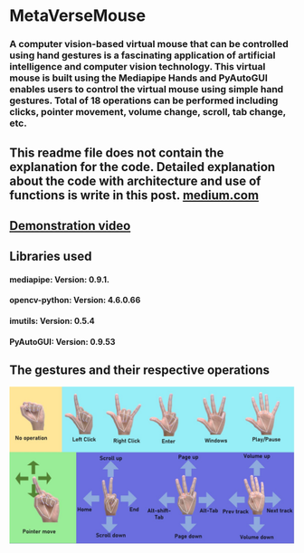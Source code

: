 # MetaVerseMouse
### A computer vision-based virtual mouse that can be controlled using hand gestures is a fascinating application of artificial intelligence and computer vision technology. This virtual mouse is built using the Mediapipe Hands and PyAutoGUI enables users to control the virtual mouse using simple hand gestures. Total of 18 operations can be performed including clicks, pointer movement, volume change, scroll, tab change, etc.
## This readme file does not contain the explanation for the code. Detailed explanation about the code with architecture and use of functions is write in this post. [medium.com](https://medium.com/@AnilpreetSingh/real-time-computer-vision-based-virtual-mouse-179e679c8335)
## [Demonstration video](https://youtu.be/mhqDhP9bkhA)
## Libraries used
#### mediapipe: Version: 0.9.1.
#### opencv-python: Version: 4.6.0.66
#### imutils: Version: 0.5.4
#### PyAutoGUI: Version: 0.9.53
## The gestures and their respective operations
![gestures](https://github.com/Anilluh/MetaVerseMouse/blob/main/assets/gestures.jpg)
## 
